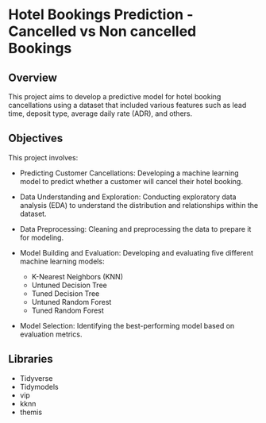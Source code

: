 
# Hotel Bookings Prediction - Cancelled vs Non cancelled Bookings


## Overview

This project aims to develop a predictive model for hotel booking cancellations using a dataset that included various features such as lead time, deposit type, average daily rate (ADR), and others.





## Objectives
This project involves:

- Predicting Customer Cancellations: Developing a machine learning model to predict whether a customer will cancel their hotel booking.

- Data Understanding and Exploration: Conducting exploratory data analysis (EDA) to understand the distribution and relationships within the dataset.

- Data Preprocessing: Cleaning and preprocessing the data to prepare it for modeling.

- Model Building and Evaluation: Developing and evaluating five different machine learning models:

    - K-Nearest Neighbors (KNN)
    - Untuned Decision Tree
    - Tuned Decision Tree
    - Untuned Random Forest
    - Tuned Random Forest
- Model Selection: Identifying the best-performing model based on evaluation metrics.

## Libraries 
- Tidyverse
- Tidymodels
- vip
- kknn
- themis

